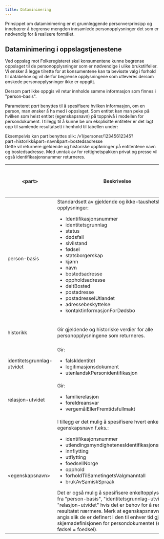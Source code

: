 ```yaml
---
title: Dataminimering
---
```


Prinsippet om dataminimering er et grunnleggende personverprinsipp og innebærer å begrense mengden innsamlede personopplysninger det som er nødvendig for å realisere formålet.

## Dataminimering i oppslagstjenestene
Ved oppslag mot Folkeregisteret skal konsumentene kunne begrense oppslaget til de personopplysninger som er nødvendige i ulike brukstilfeller. Vi ønsker å legge tilrette for at konsumentene kan ta bevisste valg i forhold til databehov og vil derfor begrense opplysningene som utleveres dersom ønskede personopplysninger ikke er oppgitt.

Dersom part ikke oppgis vil retur innholde samme informasjon som finnes i "person-basis".

Parameteret *part* benyttes til å spesifisere hvilken informasjon, om en person, man ønsker å ha med i oppslaget. Som entitet kan man peke på hvilken som helst entitet (egenskapsnavn) på toppnivå i modellen for persondokument. I tillegg til å kunne be om eksplisitte entiteter er det lagt opp til samlende resultatsett i henhold til tabellen under:

Eksempelvis kan part benyttes slik: /v1/personer/12345612345?part=historikk&part=navn&part=bostedsadresse <br>  Dette vil returnere gjeldende og historiske oppføringer på entitentene navn og bostedsadresse. Med unntak av for rettighetspakken privat og presse vil også identifikasjonsnummer returneres.  


| <part\> | Beskrivelse | Offentlig og privat virksomhet med hjemmel | Offentlig virksomhet uten hjemmel | Privat virksomhet uten hjemmel | Privat virksomhet | Finans | Presse|
|---------|------------|------------|------------|------------|------------|------------|------------|
| person-basis | Standardsett av gjeldende og ikke-taushetsbelagte opplysninger: <ul><li>Identifikasjonsnummer</li><li>identitetsgrunnlag</li><li>status</li><li>dødsfall</li><li>sivilstand</li><li>fødsel</li><li>statsborgerskap</li><li>kjønn</li><li>navn</li><li>bostedsadresse</li><li>oppholdsadresse</li><li>deltBosted</li><li>postadresse</li><li>postadresseIUtlandet</li><li>adressebeskyttelse</li><li>kontaktinformasjonForDødsbo</li></ul> | Ja | Ja | Ja |Ja Bortsett fra Identifikasjonsnummer - denne må eksplisitt defineres ("part=identifikasjonsnummer", se <egenskapsnavn> nedenfor) | Ja | Ja Bortsett fra Identifikasjonsnummer - denne må eksplisitt defineres ("part=identifikasjonsnummer", se <egenskapsnavn> nedenfor) |
| historikk | Gir gjeldende og historiske verdier for alle personopplysningene som returneres. | Ja | Ja, for identifikasjonsnummer, adresser og navn | Ja, for identifikasjonsnummer, adresser og navn | Ja, for identifikasjonsnummer, adresser og navn| Ja, for identifikasjonsnummer, adresser, navn og sivilstand | Ja, for identifikasjonsnummer, adresser og navn |
| identitetsgrunnlag-utvidet | Gir: <ul><li>falskIdentitet</li><li>legitimasjonsdokument</li><li>utenlandskPersonidentifikasjon</ul></li> | Ja | Nei | Nei | Nei| Ja | Nei |
| relasjon-utvidet | Gir: <ul><li>familierelasjon</li><li>foreldreansvar</li><li>vergemålEllerFremtidsfullmakt</ul></li> | Ja | Kun vergemålEllerFremtidsfullmakt | Kun vergemålEllerFremtidsfullmakt | Kun vergemålEllerFremtidsfullmakt | Ja | Kun vergemålEllerFremtidsfullmakt |
| <egenskapsnavn\> | I tillegg er det mulig å spesifisere hvert enkelt egenskapsnavn f.eks.: <ul><li>identifikasjonsnummer</li><li>utlendingsmyndighetenesIdentifikasjonsnummer</li><li>innflytting</li><li>utflytting</li><li>foedselINorge</li><li>opphold</li><li>forholdTilSametingetsValgmanntall</li><li>brukAvSamiskSpraak</ul></li> Det er også mulig å spesifisere enkeltopplysningene fra "person-basis", "identitetsgrunnlag-utvidet" og "relasjon-utvidet" hvis det er behov for å redusere resultatet nærmere. Merk at egenskapsnavnene må angis slik de er definert i den til enhver tid gjeldende skjemadefinisjonen for persondokumentet (eks: fødsel = foedsel). | Ja | Ja, men avhengig av at opplysningen er tilgjengelig i rettighetspakken | Ja, men avhengig av at opplysningen er tilgjengelig i rettighetspakken/ | Ja, men avhengig av at opplysningen er tilgjengelig i rettighetspakken| Ja, men avhengig av at opplysningen er tilgjengelig i rettighetspakken| Ja, men avhengig av at opplysningen er tilgjengelig i rettighetspakken|
